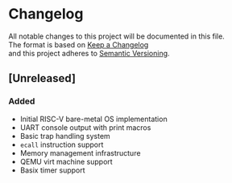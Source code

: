 # Changelog

All notable changes to this project will be documented in this file.  
The format is based on [Keep a Changelog](https://keepachangelog.com/en/1.1.0/)  
and this project adheres to [Semantic Versioning](https://semver.org/spec/v2.0.0.html).

## [Unreleased]

### Added
- Initial RISC-V bare-metal OS implementation
- UART console output with print macros
- Basic trap handling system
- `ecall` instruction support
- Memory management infrastructure
- QEMU virt machine support
- Basix timer support
